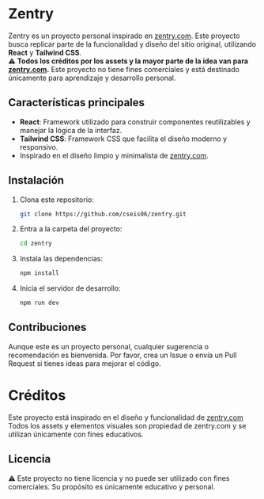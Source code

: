 # Zentry

Zentry es un proyecto personal inspirado en [zentry.com](https://zentry.com/). Este proyecto busca replicar parte de la funcionalidad y diseño del sitio original, utilizando **React** y **Tailwind CSS**.  
⚠️ **Todos los créditos por los assets y la mayor parte de la idea van para [zentry.com](https://zentry.com/).** Este proyecto no tiene fines comerciales y está destinado únicamente para aprendizaje y desarrollo personal.

## Características principales
- **React**: Framework utilizado para construir componentes reutilizables y manejar la lógica de la interfaz.
- **Tailwind CSS**: Framework CSS que facilita el diseño moderno y responsivo.
- Inspirado en el diseño limpio y minimalista de [zentry.com](https://zentry.com).

## Instalación

1. Clona este repositorio:
   ```bash
   git clone https://github.com/cseis06/zentry.git

2. Entra a la carpeta del proyecto:
   ```bash
   cd zentry

2. Instala las dependencias:
    ```bash
    npm install

3. Inicia el servidor de desarrollo:
    ```bash 
    npm run dev

## Contribuciones
Aunque este es un proyecto personal, cualquier sugerencia o recomendación es bienvenida. Por favor, crea un Issue o envía un Pull Request si tienes ideas para mejorar el código.

# Créditos

Este proyecto está inspirado en el diseño y funcionalidad de [zentry.com](https://zentry.com/)
Todos los assets y elementos visuales son propiedad de zentry.com y se utilizan únicamente con fines educativos.

## Licencia
⚠️ Este proyecto no tiene licencia y no puede ser utilizado con fines comerciales.
Su propósito es únicamente educativo y personal.